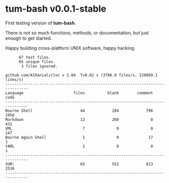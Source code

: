 # tum-bash v0.0.1-stable

First testing version of **tum-bash**.

There is not so much functions, methods, or documentation,
but just enough to get started. 

Happy building cross-platform UNIX software, happy hacking.

```text
      67 text files.
      65 unique files.                              
       3 files ignored.

github.com/AlDanial/cloc v 2.04  T=0.02 s (3766.9 files/s, 226069.1 lines/s)
--------------------------------------------------------------------------------
Language                      files          blank        comment           code
--------------------------------------------------------------------------------
Bourne Shell                     44            284            796           1956
Markdown                         12            268              0            431
XML                               7              0              0            147
Bourne Again Shell                1              0             17              1
YAML                              1              0              0              1
--------------------------------------------------------------------------------
SUM:                             65            552            813           2536
--------------------------------------------------------------------------------
```

